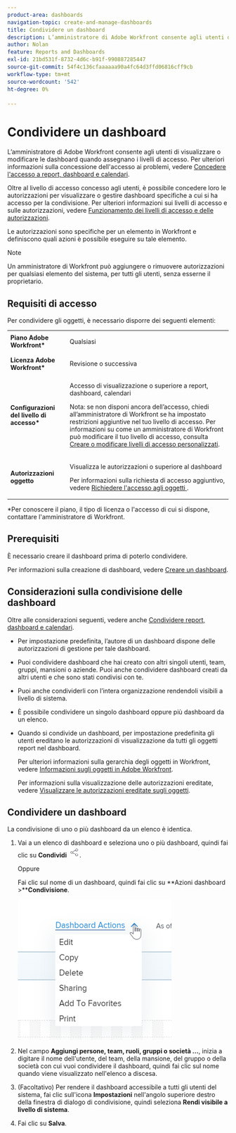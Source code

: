 ```yaml
---
product-area: dashboards
navigation-topic: create-and-manage-dashboards
title: Condividere un dashboard
description: L’amministratore di Adobe Workfront consente agli utenti di visualizzare o modificare le dashboard quando assegnano i livelli di accesso. Oltre al livello di accesso concesso agli utenti, è possibile concedere loro le autorizzazioni per visualizzare o gestire dashboard specifiche a cui si ha accesso per la condivisione.
author: Nolan
feature: Reports and Dashboards
exl-id: 21bd531f-8732-4d6c-b91f-990887285447
source-git-commit: 54f4c136cfaaaaaa90a4fc64d3ffd06816cff9cb
workflow-type: tm+mt
source-wordcount: '542'
ht-degree: 0%

---
```


# Condividere un dashboard

L’amministratore di Adobe Workfront consente agli utenti di visualizzare o modificare le dashboard quando assegnano i livelli di accesso. Per ulteriori informazioni sulla concessione dell&#39;accesso ai problemi, vedere [Concedere l&#39;accesso a report, dashboard e calendari](../../../administration-and-setup/add-users/configure-and-grant-access/grant-access-reports-dashboards-calendars.md).

Oltre al livello di accesso concesso agli utenti, è possibile concedere loro le autorizzazioni per visualizzare o gestire dashboard specifiche a cui si ha accesso per la condivisione. Per ulteriori informazioni sui livelli di accesso e sulle autorizzazioni, vedere [Funzionamento dei livelli di accesso e delle autorizzazioni](../../../administration-and-setup/add-users/access-levels-and-object-permissions/how-access-levels-permissions-work-together.md).

Le autorizzazioni sono specifiche per un elemento in Workfront e definiscono quali azioni è possibile eseguire su tale elemento.

>[!NOTE]
>
>Un amministratore di Workfront può aggiungere o rimuovere autorizzazioni per qualsiasi elemento del sistema, per tutti gli utenti, senza esserne il proprietario.

## Requisiti di accesso

Per condividere gli oggetti, è necessario disporre dei seguenti elementi:

<table style="table-layout:auto"> 
 <col> 
 <col> 
 <tbody> 
  <tr> 
   <td role="rowheader"><strong>Piano Adobe Workfront*</strong></td> 
   <td> <p>Qualsiasi </p> </td> 
  </tr> 
  <tr> 
   <td role="rowheader"><strong>Licenza Adobe Workfront*</strong></td> 
   <td> <p>Revisione o successiva</p> </td> 
  </tr> 
  <tr> 
   <td role="rowheader"><strong>Configurazioni del livello di accesso*</strong></td> 
   <td> <p>Accesso di visualizzazione o superiore a report, dashboard, calendari</p> <p>Nota: se non disponi ancora dell’accesso, chiedi all’amministratore di Workfront se ha impostato restrizioni aggiuntive nel tuo livello di accesso. Per informazioni su come un amministratore di Workfront può modificare il tuo livello di accesso, consulta <a href="../../../administration-and-setup/add-users/configure-and-grant-access/create-modify-access-levels.md" class="MCXref xref">Creare o modificare livelli di accesso personalizzati</a>.</p> </td> 
  </tr> 
  <tr> 
   <td role="rowheader"><strong>Autorizzazioni oggetto</strong></td> 
   <td> <p>Visualizza le autorizzazioni o superiore al dashboard</p> <p>Per informazioni sulla richiesta di accesso aggiuntivo, vedere <a href="../../../workfront-basics/grant-and-request-access-to-objects/request-access.md" class="MCXref xref">Richiedere l'accesso agli oggetti </a>.</p> </td> 
  </tr> 
 </tbody> 
</table>

&#42;Per conoscere il piano, il tipo di licenza o l&#39;accesso di cui si dispone, contattare l&#39;amministratore di Workfront.

## Prerequisiti

È necessario creare il dashboard prima di poterlo condividere.

Per informazioni sulla creazione di dashboard, vedere [Creare un dashboard](../../../reports-and-dashboards/dashboards/creating-and-managing-dashboards/create-dashboard.md).

## Considerazioni sulla condivisione delle dashboard

Oltre alle considerazioni seguenti, vedere anche [Condividere report, dashboard e calendari](../../../workfront-basics/grant-and-request-access-to-objects/permissions-reports-dashboards-calendars.md).

* Per impostazione predefinita, l’autore di un dashboard dispone delle autorizzazioni di gestione per tale dashboard.

* Puoi condividere dashboard che hai creato con altri singoli utenti, team, gruppi, mansioni o aziende. Puoi anche condividere dashboard creati da altri utenti e che sono stati condivisi con te.
* Puoi anche condividerli con l’intera organizzazione rendendoli visibili a livello di sistema.
* È possibile condividere un singolo dashboard oppure più dashboard da un elenco.
* Quando si condivide un dashboard, per impostazione predefinita gli utenti ereditano le autorizzazioni di visualizzazione da tutti gli oggetti report nel dashboard.

  Per ulteriori informazioni sulla gerarchia degli oggetti in Workfront, vedere [Informazioni sugli oggetti in Adobe Workfront](../../../workfront-basics/navigate-workfront/workfront-navigation/understand-objects.md).

  Per informazioni sulla visualizzazione delle autorizzazioni ereditate, vedere [Visualizzare le autorizzazioni ereditate sugli oggetti](../../../workfront-basics/grant-and-request-access-to-objects/view-inherited-permissions-on-objects.md).

## Condividere un dashboard

La condivisione di uno o più dashboard da un elenco è identica.

1. Vai a un elenco di dashboard e seleziona uno o più dashboard, quindi fai clic su **Condividi** ![](assets/share-icon.png).

   Oppure

   Fai clic sul nome di un dashboard, quindi fai clic su **Azioni dashboard >****Condivisione**.

   ![](assets/qs-dashboard-actions-menu-350x318.png)

1. Nel campo **Aggiungi persone, team, ruoli, gruppi o società ...**, inizia a digitare il nome dell&#39;utente, del team, della mansione, del gruppo o della società con cui vuoi condividere il dashboard, quindi fai clic sul nome quando viene visualizzato nell&#39;elenco a discesa.
1. (Facoltativo) Per rendere il dashboard accessibile a tutti gli utenti del sistema, fai clic sull&#39;icona **Impostazioni** nell&#39;angolo superiore destro della finestra di dialogo di condivisione, quindi seleziona **Rendi visibile a livello di sistema**.

1. Fai clic su **Salva**.
